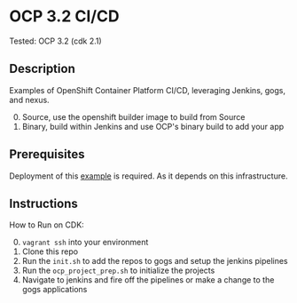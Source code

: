 OCP 3.2 CI/CD
===

Tested: OCP 3.2 (cdk 2.1)

## Description

Examples of OpenShift Container Platform CI/CD, leveraging Jenkins, gogs, and nexus.

0. Source, use the openshift builder image to build from Source
0. Binary, build within Jenkins and use OCP's binary build to add your app

## Prerequisites
Deployment of this [example](https://github.com/kenthua/summit2016-ose-cicd) is required.  As it depends on this infrastructure.  

## Instructions 
How to Run on CDK:

0. `vagrant ssh` into your environment
0. Clone this repo
0. Run the `init.sh` to add the repos to gogs and setup the jenkins pipelines
0. Run the `ocp_project_prep.sh` to initialize the projects
0. Navigate to jenkins and fire off the pipelines or make a change to the gogs applications